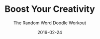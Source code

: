 ---
title: "Boost Your Creativity"
subtitle: "The Random Word Doodle Workout"
description: "This class explores one really fun and effective method of increasing the quality and quantity of your creations, boosting the number of ideas you come up with, and sharpening your mind to take on life’s challenges."
external_url: https://ttkb.me/rwd-class-sk
date: "2016-02-24"
image: "img/boost-your-creativity.jpg"
background_color: "#547199"
categories: ['Creativity']
tags: ['Exercises']
---